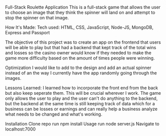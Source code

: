 Full-Stack Roulette Application
This is a full-stack game that allows the user to choose an image that they think the spinner will land on and attempt to stop the spinner on that image.

How It's Made:
Tech used: HTML, CSS, JavaScript, Node-JS, MongoDB, Express and Passport

The objective of this project was to create an app on the frontend that users will be able to play but that had a backend that kept track of the total wins and losses so the casino owner would know if they needed to make the game more difficulty based on the amount of times people were winning.

Optimization
I would like to add to the design and add an actual spinner instead of an the way I currently have the app randomly going through the images.

Lessons Learned:
I learned how to incorporate the front end from the back but also keep seperate them. This will be crucial wherever I work. The game only allows the user to play and the user can't do anything to the backend, but the backend at the same time is still keeping track of data which for a business can be losses or earnings and can really help a business analyze what needs to be changed and what's working.

Installation
Clone repo
run npm install
Usage
run node server.js
Navigate to localhost:7000
